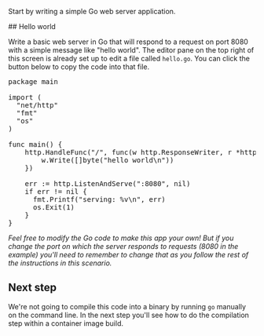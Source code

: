 Start by writing a simple Go web server application. 

## Hello world

Write a basic web server in Go that will respond to a request on port 8080 with a simple message like "hello world". The editor pane on the top right of this screen is already set up to edit a file called `hello.go`. You can click the button below to copy the code into that file. 

<pre class="file" data-filename="hello.go" data-target="replace">
package main

import (
  "net/http"
  "fmt"
  "os"
)

func main() {
	http.HandleFunc("/", func(w http.ResponseWriter, r *http.Request) {
		w.Write([]byte("hello world\n"))
	})

	err := http.ListenAndServe(":8080", nil)
	if err != nil {
	  fmt.Printf("serving: %v\n", err)
	  os.Exit(1)
	}
}
</pre>

*Feel free to modify the Go code to make this app your own! But if you change the port on which the server responds to requests (8080 in the example) you'll need to remember to change that as you follow the rest of the instructions in this scenario.*

## Next step 

We're not going to compile this code into a binary by running `go` manually on the command line. In the next step you'll see how to do the compilation step within a container image build.
